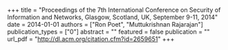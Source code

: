 +++
title = "Proceedings of the 7th International Conference on Security of Information and Networks, Glasgow, Scotland, UK, September 9-11, 2014"
date = 2014-01-01
authors = ["Ron Poet", "Muttukrishnan Rajarajan"]
publication_types = ["0"]
abstract = ""
featured = false
publication = ""
url_pdf = "http://dl.acm.org/citation.cfm?id=2659651"
+++

